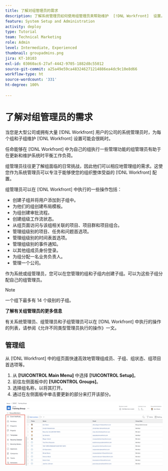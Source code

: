 ```yaml
---
title: 了解对组管理员的需求
description: 了解系统管理员如何使用组管理员来帮助维护  [!DNL Workfront]  设置，同时让各组对其工作有更多的控制权。
feature: System Setup and Administration
activity: deploy
type: Tutorial
team: Technical Marketing
role: Admin
level: Intermediate, Experienced
thumbnail: groupadmins.png
jira: KT-10103
exl-id: 03060ac6-27af-4442-9705-1882d8c55012
source-git-commit: a25a49e59ca483246271214886ea4dc9c10e8d66
workflow-type: ht
source-wordcount: '331'
ht-degree: 100%

---
```


# 了解对组管理员的需求

<!---
21.4 updates have been made
--->

当您是大型公司或拥有大量 [!DNL Workfront] 用户的公司的系统管理员时，为每个组和子组维护 [!DNL Workfront] 设置可能会很耗时。

任命能够在 [!DNL Workfront] 中为自己的组执行一些管理功能的组管理员有助于在更新和维护系统时平衡工作负荷。

组管理员往往更了解组面临的日常挑战，因此他们可以相应地管理组的需求。这使您作为系统管理员可以专注于能够使您的组织整体受益的 [!DNL Workfront] 配置。

组管理员可以在 [!DNL Workfront] 中执行的一些操作包括：

* 创建子组并将用户添加到子组中。
* 为他们的组创建布局模板。
* 为组创建审批流程。
* 创建组级工作流状态。
* 从组页面访问与该组相关联的项目、项目群和项目组合。
* 管理组级别的项目、任务和问题首选项。
* 管理组级别的时间表首选项。
* 管理组级别的事件通知。
* 以其他组成员身份登录。
* 为组分配一名业务负责人。
* 管理一个公司。

作为系统或组管理员，您可以在您管理的组和子组内创建子组。可以为这些子组分配自己的组管理员。

>[!NOTE]
>
>一个组下最多有 14 个级别的子组。

**了解有关组管理员的更多信息**

<!---
bullet points below need hyperlinks
--->

有关系统管理员、组管理员和子组管理员可以在 [!DNL Workfront] 中执行的操作的列表，请参阅《允许不同类型管理员执行的操作》一文。

## 管理组

从 [!DNL Workfront] 中的组页面快速高效地管理组成员、子组、组状态、组项目首选项等。

1. 从 **[!UICONTROL Main Menu]** 中选择 **[!UICONTROL Setup]**。
1. 前往左侧面板中的 **[!UICONTROL Groups]**。
1. 选择组名称，以将其打开。
1. 通过在左侧面板中单击要更新的部分来打开该部分。

![组页面](assets/admin-fund-manage-a-group.png)

<!---
learn more URLs
Create and manage groups 
Create and manage subgroups 
Business leader overview 
--->
